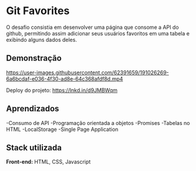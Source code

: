 
# Git Favorites

O desafio consistia em desenvolver uma página que consome a API do github, permitindo assim adicionar seus usuários favoritos em uma tabela e exibindo alguns dados deles.



## Demonstração

https://user-images.githubusercontent.com/62391659/191026269-6a6bcdaf-e036-4f30-ad8e-64c368afdf8d.mp4


Deploy do projeto: https://lnkd.in/d9JMBWqm




## Aprendizados

-Consumo de API
-Programação orientada a objetos
-Promises
-Tabelas no HTML
-LocalStorage
-Single Page Application



## Stack utilizada

**Front-end:** HTML, CSS, Javascript
